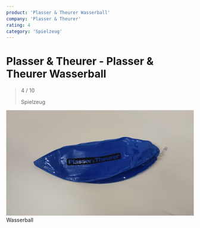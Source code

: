 ```yaml
---
product: 'Plasser & Theurer Wasserball'
company: 'Plasser & Theurer'
rating: 4
category: 'Spielzeug'
---
```


# Plasser & Theurer - Plasser & Theurer Wasserball
>
> 4 / 10
>
> Spielzeug

![Plasser & Theurer Wasserball](./assets/plasser-und-theurer-plasser-und-theurer-wasserball-9534f024-9e9a-42de-b70c-14a3936cd374.jpg)
Wasserball
